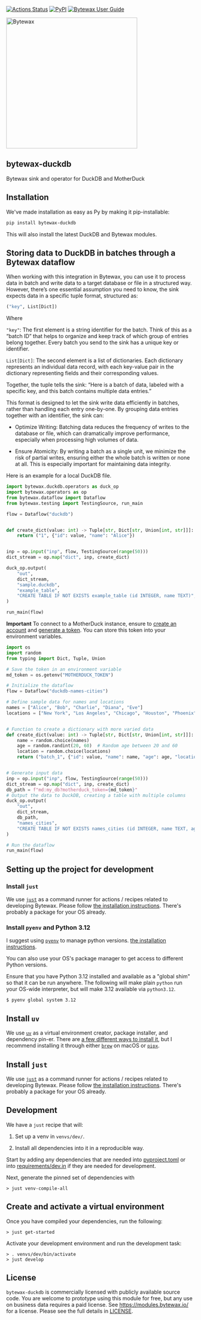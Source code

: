 [![Actions Status](https://github.com/bytewax/bytewax-duckdb/workflows/CI/badge.svg)](https://github.com/bytewax/bytewax-duckdb/actions)
[![PyPI](https://img.shields.io/pypi/v/bytewax-duckdb.svg?style=flat-square)](https://pypi.org/project/bytewax-duckdb/)
[![Bytewax User Guide](https://img.shields.io/badge/user-guide-brightgreen?style=flat-square)](https://bytewax-duckdb.readthedocs.io/en/latest/?badge=latest)

<picture>
  <source media="(prefers-color-scheme: dark)" srcset="https://user-images.githubusercontent.com/6073079/195393689-7334098b-a8cd-4aaa-8791-e4556c25713e.png" width="350">
  <source media="(prefers-color-scheme: light)" srcset="https://user-images.githubusercontent.com/6073079/194626697-425ade3d-3d72-4b4c-928e-47bad174a376.png" width="350">
  <img alt="Bytewax">
</picture>

## bytewax-duckdb

Bytewax sink and operator for DuckDB and MotherDuck

## Installation

We've made installation as easy as Py by making it pip-installable:

```bash
pip install bytewax-duckdb
```

This will also install the latest DuckDB and Bytewax modules.

## Storing data to DuckDB in batches through a Bytewax dataflow

When working with this integration in Bytewax, you can use it to process data in batch and write data to a target database or file in a structured way. However, there’s one essential assumption you need to know, the sink expects data in a specific tuple format, structured as:

```python
("key", List[Dict])
```
Where

`"key"`: The first element is a string identifier for the batch. Think of this as a “batch ID” that helps to organize and keep track of which group of entries belong together. Every batch you send to the sink has a unique key or identifier.

`List[Dict]`: The second element is a list of dictionaries. Each dictionary represents an individual data record, with each key-value pair in the dictionary representing fields and their corresponding values.

Together, the tuple tells the sink: “Here is a batch of data, labeled with a specific key, and this batch contains multiple data entries.”

This format is designed to let the sink write data efficiently in batches, rather than handling each entry one-by-one. By grouping data entries together with an identifier, the sink can:

* Optimize Writing: Batching data reduces the frequency of writes to the database or file, which can dramatically improve performance, especially when processing high volumes of data.

* Ensure Atomicity: By writing a batch as a single unit, we minimize the risk of partial writes, ensuring either the whole batch is written or none at all. This is especially important for maintaining data integrity.

Here is an example for a local DuckDB file.

```python
import bytewax.duckdb.operators as duck_op
import bytewax.operators as op
from bytewax.dataflow import Dataflow
from bytewax.testing import TestingSource, run_main

flow = Dataflow("duckdb")


def create_dict(value: int) -> Tuple[str, Dict[str, Union[int, str]]]:
    return ("1", {"id": value, "name": "Alice"})


inp = op.input("inp", flow, TestingSource(range(50)))
dict_stream = op.map("dict", inp, create_dict)

duck_op.output(
    "out",
    dict_stream,
    "sample.duckdb",
    "example_table",
    "CREATE TABLE IF NOT EXISTS example_table (id INTEGER, name TEXT)",
)

run_main(flow)
```

**Important**
To connect to a MotherDuck instance, ensure to [create an account](https://app.motherduck.com/?auth_flow) and [generate a token](https://motherduck.com/docs/key-tasks/authenticating-and-connecting-to-motherduck/authenticating-to-motherduck/#creating-an-access-token). You can store this token into your environment variables.

```python
import os
import random
from typing import Dict, Tuple, Union

# Save the token in an environment variable
md_token = os.getenv("MOTHERDUCK_TOKEN")

# Initialize the dataflow
flow = Dataflow("duckdb-names-cities")

# Define sample data for names and locations
names = ["Alice", "Bob", "Charlie", "Diana", "Eve"]
locations = ["New York", "Los Angeles", "Chicago", "Houston", "Phoenix"]


# Function to create a dictionary with more varied data
def create_dict(value: int) -> Tuple[str, Dict[str, Union[int, str]]]:
    name = random.choice(names)
    age = random.randint(20, 60)  # Random age between 20 and 60
    location = random.choice(locations)
    return ("batch_1", {"id": value, "name": name, "age": age, "location": location})


# Generate input data
inp = op.input("inp", flow, TestingSource(range(50)))
dict_stream = op.map("dict", inp, create_dict)
db_path = f"md:my_db?motherduck_token={md_token}"
# Output the data to DuckDB, creating a table with multiple columns
duck_op.output(
    "out",
    dict_stream,
    db_path,
    "names_cities",
    "CREATE TABLE IF NOT EXISTS names_cities (id INTEGER, name TEXT, age INTEGER, location TEXT)",
)

# Run the dataflow
run_main(flow)
```

## Setting up the project for development

### Install `just`

We use [`just`](https://just.systems/man/en/) as a command runner for
actions / recipes related to developing Bytewax. Please follow [the
installation
instructions](https://github.com/casey/just?tab=readme-ov-file#installation).
There's probably a package for your OS already.

### Install `pyenv` and Python 3.12

I suggest using [`pyenv`](https://github.com/pyenv/pyenv)
to manage python versions.
[the installation instructions](https://github.com/pyenv/pyenv?tab=readme-ov-file#installation).

You can also use your OS's package manager to get access to different
Python versions.

Ensure that you have Python 3.12 installed and available as a "global
shim" so that it can be run anywhere. The following will make plain
`python` run your OS-wide interpreter, but will make 3.12 available
via `python3.12`.

```console
$ pyenv global system 3.12
```

## Install `uv`

We use [`uv`](https://github.com/astral-sh/uv) as a virtual
environment creator, package installer, and dependency pin-er. There
are [a few different ways to install
it](https://github.com/astral-sh/uv?tab=readme-ov-file#getting-started),
but I recommend installing it through either
[`brew`](https://brew.sh/) on macOS or
[`pipx`](https://pipx.pypa.io/stable/).

## Install `just`

We use [`just`](https://just.systems/man/en/) as a command runner for
actions / recipes related to developing Bytewax. Please follow [the
installation
instructions](https://github.com/casey/just?tab=readme-ov-file#installation).
There's probably a package for your OS already.

## Development

We have a `just` recipe that will:

1. Set up a venv in `venvs/dev/`.

2. Install all dependencies into it in a reproducible way.

Start by adding any dependencies that are needed into [pyproject.toml](pyproject.toml) or into
[requirements/dev.in](requirements/dev.in) if they are needed for development.

Next, generate the pinned set of dependencies with

```console
> just venv-compile-all
```

## Create and activate a virtual environment

Once you have compiled your dependencies, run the following:

```console
> just get-started
```

Activate your development environment and run the development task:

```console
> . venvs/dev/bin/activate
> just develop
```

## License

`bytewax-duckdb` is commercially licensed with
publicly available source code. You are welcome to prototype using
this module for free, but any use on business data requires a paid
license. See https://modules.bytewax.io/ for a license. Please see the
full details in [LICENSE](./LICENSE.md).

